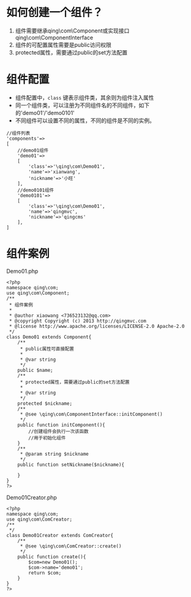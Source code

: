 
# 如何创建一个组件？

1. 组件需要继承qing\com\Component或实现接口qing\com\ComponentInterface
2. 组件的可配置属性需要是public访问权限
3. protected属性，需要通过public的set方法配置

# 组件配置

- 组件配置中，`class` 键表示组件类，其余则为组件注入属性
- 同一个组件类，可以注册为不同组件名的不同组件，如下的'demo01'/'demo0101'
- 不同组件可以设置不同的属性，不同的组件是不同的实例。

```
//组件列表
'components'=>
[
	//demo01组件
	'demo01'=>
	[
		'class'=>'\qing\com\Demo01',
		'name'=>'xianwang',
		'nickname'=>'小旺'
	],
	//demo0101组件
	'demo0101'=>
	[
		'class'=>'\qing\com\Demo01',
		'name'=>'qingmvc',
		'nickname'=>'qingcms'
	],
]
```

# 组件案例

Demo01.php
```
<?php 
namespace qing\com;
use qing\com\Component;
/**
 * 组件案例
 * 
 * @author xiaowang <736523132@qq.com>
 * @copyright Copyright (c) 2013 http://qingmvc.com
 * @license http://www.apache.org/licenses/LICENSE-2.0 Apache-2.0
 */
class Demo01 extends Component{
	/**
	 * public属性可直接配置
	 * 
	 * @var string
	 */
	public $name;
	/**
	 * protected属性，需要通过public的set方法配置
	 * 
	 * @var string
	 */
	protected $nickname;
	/**
	 * @see \qing\com\ComponentInterface::initComponent()
	 */
	public function initComponent(){
		//创建组件会执行一次该函数
		//用于初始化组件
	}
	/**
	 * @param string $nickname
	 */
	public function setNickname($nickname){
		
	}
}	
?>
```

Demo01Creator.php
```
<?php
namespace qing\com;
use qing\com\ComCreator;
/**
 */
class Demo01Creator extends ComCreator{
	/**
	 * @see \qing\com\ComCreator::create()
	 */
	public function create(){
		$com=new Demo01();
		$com->name='demo01';
		return $com;
	}
}
?>
```
